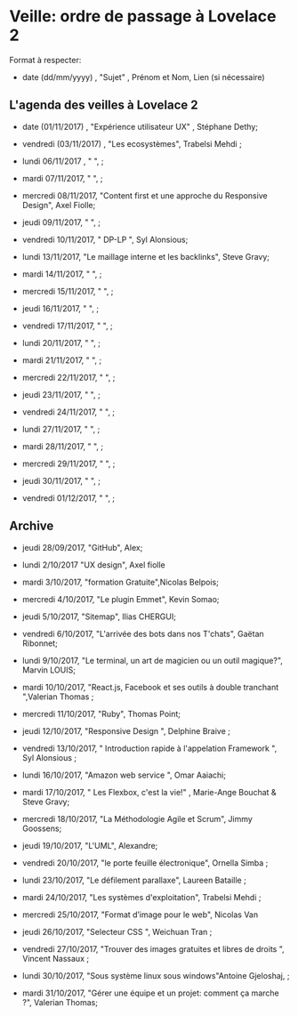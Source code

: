 ﻿# Veille: ordre de passage à Lovelace 2

Format à respecter:   
- date (dd/mm/yyyy) , "Sujet" ,  Prénom et Nom, Lien (si nécessaire)

## L'agenda des veilles à Lovelace 2


- date (01/11/2017) , "Expérience utilisateur UX" , Stéphane Dethy;

- vendredi (03/11/2017) , "Les ecosystèmes", Trabelsi Mehdi ;

- lundi 06/11/2017 , "     ",     ;

- mardi 07/11/2017, "     ",     ;

- mercredi 08/11/2017, "Content first et une approche du Responsive Design", Axel Fiolle;

- jeudi 09/11/2017, "     ",     ;

- vendredi 10/11/2017, " DP-LP ", Syl Alonsious;

- lundi 13/11/2017, "Le maillage interne et les backlinks", Steve Gravy;

- mardi 14/11/2017, "    ",    ;

- mercredi 15/11/2017, "    ",    ;

- jeudi 16/11/2017, "     ",    ;

- vendredi 17/11/2017, "     ",    ;

- lundi 20/11/2017, "    ",    ;

- mardi 21/11/2017, "    ",    ;

- mercredi 22/11/2017, "    ",    ;

- jeudi 23/11/2017, "    ",    ;

- vendredi 24/11/2017, "     ",    ;

- lundi 27/11/2017, "    ",    ;

- mardi 28/11/2017, "    ",    ;

- mercredi 29/11/2017, "    ",   ;

- jeudi 30/11/2017, "    ",    ;

- vendredi 01/12/2017, "   ",   ;



## Archive
- jeudi 28/09/2017, "GitHub", Alex;
- lundi 2/10/2017 "UX design", Axel fiolle

- mardi 3/10/2017, "formation Gratuite",Nicolas Belpois;

- mercredi 4/10/2017, "Le plugin Emmet", Kevin Somao;

- jeudi 5/10/2017, "Sitemap", Ilias CHERGUI;

- vendredi 6/10/2017, "L'arrivée des bots dans nos T'chats", Gaëtan Ribonnet;

- lundi 9/10/2017, "Le terminal, un art de magicien ou un outil magique?", Marvin LOUIS;

- mardi 10/10/2017, "React.js, Facebook et ses outils à double tranchant ",Valerian Thomas ;

- mercredi 11/10/2017, "Ruby", Thomas Point;

- jeudi 12/10/2017, "Responsive Design ", Delphine Braive ;

- vendredi 13/10/2017, " Introduction rapide à l'appelation Framework  ", Syl Alonsious ;

- lundi 16/10/2017, "Amazon web service ", Omar Aaiachi;

- mardi 17/10/2017, " Les Flexbox, c'est la vie!" , Marie-Ange Bouchat & Steve Gravy;

- mercredi 18/10/2017, "La  Méthodologie Agile et Scrum", Jimmy Goossens;

- jeudi 19/10/2017, "L'UML", Alexandre;

- vendredi 20/10/2017, "le porte feuille électronique", Ornella Simba ;

- lundi 23/10/2017, "Le défilement parallaxe", Laureen Bataille ;

- mardi 24/10/2017, "Les systèmes d'exploitation", Trabelsi Mehdi ;

- mercredi 25/10/2017, "Format d’image pour le web", Nicolas Van

- jeudi 26/10/2017, "Selecteur CSS ", Weichuan Tran ;

- vendredi 27/10/2017, "Trouver des images gratuites et libres de droits ", Vincent Nassaux ;

- lundi 30/10/2017, "Sous système linux sous windows"Antoine Gjeloshaj, ;

- mardi 31/10/2017, "Gérer une équipe et un projet: comment ça marche ?", Valerian Thomas;
